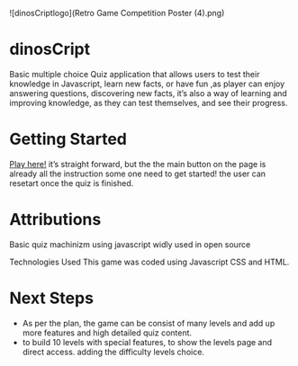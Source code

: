 
![dinosCriptlogo](Retro Game Competition Poster (4).png)
# dinosCript
Basic multiple choice Quiz application that allows users to test their knowledge in Javascript, learn new facts, or have fun  ,as player can enjoy answering questions, discovering new facts, 
it’s also a way of learning and improving knowledge, as they can test themselves, and see their progress.

# Getting Started
[Play here!](https://maryamali21.github.io/dinosCript-Quiz-project/)
it’s straight forward, but the the main button on the page is already all the instruction some one need to get started! the user can resetart  once the quiz is finished.

# Attributions
Basic quiz machinizm using javascript widly used in open source 

Technologies Used
This game was coded using Javascript CSS and  HTML.

# Next Steps
* As per the  plan, the game can be consist of many levels and add up more features and high detailed quiz content.
* to build 10 levels with special features, to show the levels page and direct access.
adding the difficulty levels choice.
